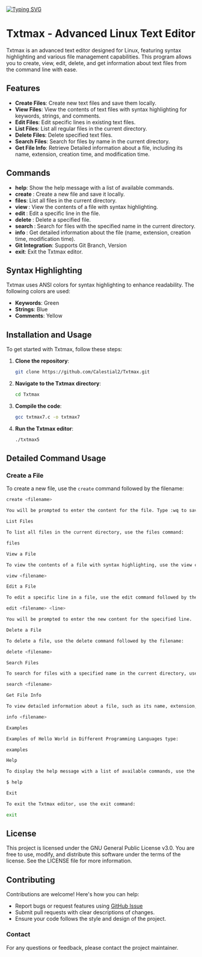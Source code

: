 [![Typing SVG](https://readme-typing-svg.demolab.com?font=Fira+Code&pause=1000&color=F7992D&background=FF8C1100&width=435&lines=++++++++++++++++++++++++++++++++++Txtmax;Linux+Text-based+Editor)](https://git.io/typing-svg)
# Txtmax - Advanced Linux Text Editor

Txtmax is an advanced text editor designed for Linux, featuring syntax highlighting and various file management capabilities. This program allows you to create, view, edit, delete, and get information about text files from the command line with ease.

## Features

- **Create Files**: Create new text files and save them locally.
- **View Files**: View the contents of text files with syntax highlighting for keywords, strings, and comments.
- **Edit Files**: Edit specific lines in existing text files.
- **List Files**: List all regular files in the current directory.
- **Delete Files**: Delete specified text files.
- **Search Files**: Search for files by name in the current directory.
- **Get File Info**: Retrieve Detailed information about a file, including its name, extension, creation time, and modification time.

## Commands

- **help**: Show the help message with a list of available commands.
- **create <filename>**: Create a new file and save it locally.
- **files**: List all files in the current directory.
- **view <filename>**: View the contents of a file with syntax highlighting.
- **edit <filename> <line>**: Edit a specific line in the file.
- **delete <filename>**: Delete a specified file.
- **search <filename>**: Search for files with the specified name in the current directory.
- **info <filename>**: Get detailed information about the file (name, extension, creation time, modification time).
- **Git Integration**: Supports Git Branch, Version 
- **exit**: Exit the Txtmax editor.

## Syntax Highlighting

Txtmax uses ANSI colors for syntax highlighting to enhance readability. The following colors are used:

- **Keywords**: Green
- **Strings**: Blue
- **Comments**: Yellow

## Installation and Usage

To get started with Txtmax, follow these steps:

1. **Clone the repository**:
    ```bash
    git clone https://github.com/Calestial2/Txtmax.git
    ```
   
2. **Navigate to the Txtmax directory**:
    ```bash
    cd Txtmax
    ```

3. **Compile the code**:
    ```bash
    gcc txtmax7.c -o txtmax7
    ```

4. **Run the Txtmax editor**:
    ```bash
    ./txtmax5
    ```

## Detailed Command Usage

### Create a File

To create a new file, use the `create` command followed by the filename:
```bash
create <filename>

You will be prompted to enter the content for the file. Type :wq to save and quit.

List Files

To list all files in the current directory, use the files command:

files

View a File

To view the contents of a file with syntax highlighting, use the view command followed by the filename:

view <filename>

Edit a File

To edit a specific line in a file, use the edit command followed by the filename and the line number:

edit <filename> <line>

You will be prompted to enter the new content for the specified line.

Delete a File

To delete a file, use the delete command followed by the filename:

delete <filename>

Search Files

To search for files with a specified name in the current directory, use the search command followed by the search string:

search <filename>

Get File Info

To view detailed information about a file, such as its name, extension, creation time, and modification time, use the info command followed by the filename:

info <filename>

Examples

Examples of Hello World in Different Programming Languages type:

examples

Help

To display the help message with a list of available commands, use the help command:

$ help

Exit

To exit the Txtmax editor, use the exit command:

exit
```

## License

This project is licensed under the GNU General Public License v3.0.
You are free to use, modify, and distribute this software under the terms of the license. See the LICENSE file for more information.

## Contributing

Contributions are welcome! Here's how you can help:
- Report bugs or request features using [GitHub Issue](https://github.com/Calestial2/Txtmax/issue)
- Submit pull requests with clear descriptions of changes.
- Ensure your code follows the style and design of the project.

### Contact

For any questions or feedback, please contact the project maintainer.
